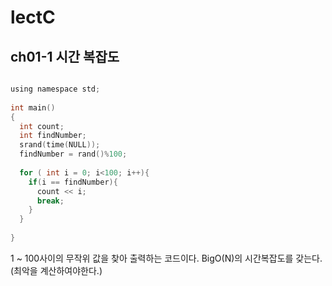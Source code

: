 # lectC

## ch01-1 시간 복잡도

```c

using namespace std;
 
int main()
{
  int count;
  int findNumber;
  srand(time(NULL));
  findNumber = rand()%100;
 
  for ( int i = 0; i<100; i++){
    if(i == findNumber){
      count << i;
      break;
    }
  }
 
}
```
1 ~ 100사이의 무작위 값을 찾아 출력하는 코드이다.
BigO(N)의 시간복잡도를 갖는다. (최악을 계산하여야한다.)

